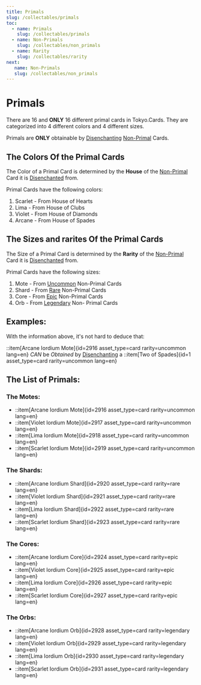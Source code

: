 ```yaml
---
title: Primals 
slug: /collectables/primals 
toc:
  - name: Primals
    slug: /collectables/primals 
  - name: Non-Primals 
    slug: /collectables/non_primals
  - name: Rarity 
    slug: /collectables/rarity
next: 
   name: Non-Primals
   slug: /collectables/non_primals
---
```


# Primals
There are 16 and __ONLY__ 16 different primal cards in Tokyo.Cards. They are categorized into 4 different colors and 4 different sizes.

Primals are __ONLY__ obtainable by [Disenchanting]() [Non-Primal]() Cards.

## The Colors Of the Primal Cards
The Color of a Primal Card is determined by the __House__ of the [Non-Primal]() Card it is [Disenchanted]() from.

Primal Cards have the following colors:
1. Scarlet - From House of Hearts
2. Lima - From House of Clubs
3. Violet - From House of Diamonds
4. Arcane - From House of Spades

## The Sizes and rarites Of the Primal Cards
The Size of a Primal Card is determined by the __Rarity__ of the [Non-Primal]() Card it is [Disenchanted]() from.

Primal Cards have the following sizes:
1. Mote - From [Uncommon]() Non-Primal Cards
2. Shard - From [Rare]() Non-Primal Cards
3. Core - From [Epic]() Non-Primal Cards
4. Orb - From [Legendary]() Non- Primal Cards

## Examples:

With the information above, it's not hard to deduce that:

::item[Arcane Iordium Mote]{id=2916 asset_type=card rarity=uncommon lang=en}   _CAN_ be _Obtained_ by [Disenchanting]() a   ::item[Two of Spades]{id=1 asset_type=card rarity=uncommon lang=en}

## The List of Primals:

### The Motes:
- ::item[Arcane Iordium Mote]{id=2916 asset_type=card rarity=uncommon lang=en} 
- ::item[Violet Iordium Mote]{id=2917 asset_type=card rarity=uncommon lang=en} 
- ::item[Lima Iordium Mote]{id=2918 asset_type=card rarity=uncommon lang=en} 
- ::item[Scarlet Iordium Mote]{id=2919 asset_type=card rarity=uncommon lang=en} 

### The Shards:
- ::item[Arcane Iordium Shard]{id=2920 asset_type=card rarity=rare lang=en} 
- ::item[Violet Iordium Shard]{id=2921 asset_type=card rarity=rare lang=en} 
- ::item[Lima Iordium Shard]{id=2922 asset_type=card rarity=rare lang=en} 
- ::item[Scarlet Iordium Shard]{id=2923 asset_type=card rarity=rare lang=en} 

### The Cores:
- ::item[Arcane Iordium Core]{id=2924 asset_type=card rarity=epic lang=en} 
- ::item[Violet Iordium Core]{id=2925 asset_type=card rarity=epic lang=en} 
- ::item[Lima Iordium Core]{id=2926 asset_type=card rarity=epic lang=en} 
- ::item[Scarlet Iordium Core]{id=2927 asset_type=card rarity=epic lang=en} 

### The Orbs:
- ::item[Arcane Iordium Orb]{id=2928 asset_type=card rarity=legendary lang=en} 
- ::item[Violet Iordium Orb]{id=2929 asset_type=card rarity=legendary lang=en} 
- ::item[Lima Iordium Orb]{id=2930 asset_type=card rarity=legendary lang=en} 
- ::item[Scarlet Iordium Orb]{id=2931 asset_type=card rarity=legendary lang=en} 




